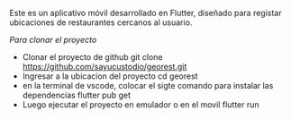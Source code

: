 
Este es un aplicativo móvil desarrollado en Flutter, diseñado para registar ubicaciones de restaurantes cercanos al usuario. 


*Para clonar el proyecto*
- Clonar el proyecto de github
  git clone https://github.com/sayucustodio/georest.git
- Ingresar a la ubicacion del proyecto
  cd georest
- en la terminal de vscode, colocar el sigte comando para instalar las dependencias
  flutter pub get
- Luego ejecutar el proyecto en emulador o en el movil
  flutter run



